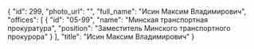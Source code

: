 {
    "id": 299,
    "photo_url": "",
    "full_name": "Исин Максим Владимирович",
    "offices": [
        {
            "id": "05-99",
            "name": "Минская транспортная прокуратура",
            "position": "Заместитель Минского транспортного прокурора"
        }
    ],
    "title": "Исин Максим Владимирович"
}